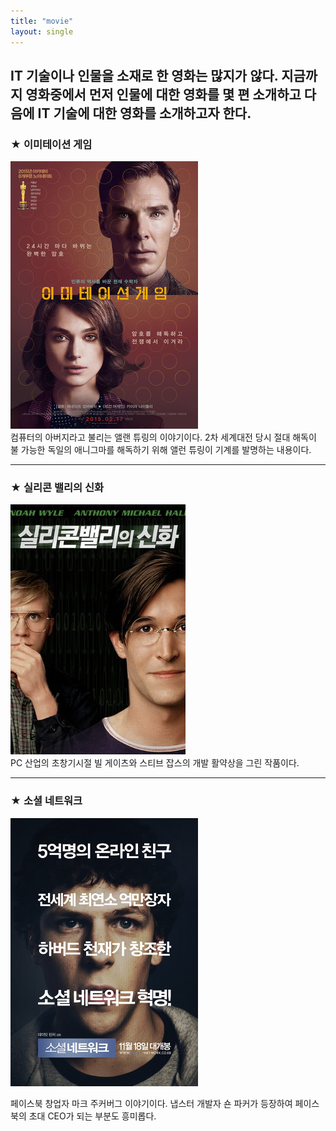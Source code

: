 ```yaml
---
title: "movie"
layout: single
---
```


IT 기술이나 인물을 소재로 한 영화는 많지가 않다. 지금까지 영화중에서 먼저 
인물에 대한 영화를 몇 편 소개하고 다음에 IT 기술에 대한 영화를 소개하고자 한다.
---
### ★ 이미테이션 게임
[![allen](/assets/images/allen.png "더 자세한 내용을 원하시면 방문해 보세요")](https://movie.naver.com/movie/bi/mi/basic.nhn?code=113348)  
컴퓨터의 아버지라고 불리는 앨랜 튜링의 이야기이다.   2차 세계대전 당시 절대 해독이 불
가능한 독일의 애니그마를 해독하기 위해 앨런 튜링이 기계를 발명하는 내용이다.

---
### ★ 실리콘 밸리의 신화
[![silicon](/assets/images/silicon.png "더 자세한 내용을 원하시면 방문해 보세요")](https://movie.naver.com/movie/bi/mi/basic.nhn?code=30892)  
PC 산업의 초창기시절 빌 게이츠와 스티브 잡스의   개발 활약상을 그린 작품이다.

---
### ★ 소셜 네트워크
[![mark](/assets/images/mark.png "더 자세한 내용을 원하시면 방문해 보세요")](https://topclass.chosun.com/board/view.asp?catecode=J&tnu=201901100028)

페이스북 창업자 마크 주커버그 이야기이다.   냅스터 개발자 숀 파커가 등장하여 페이스북의 초대 CEO가 되는 부분도 흥미롭다.
